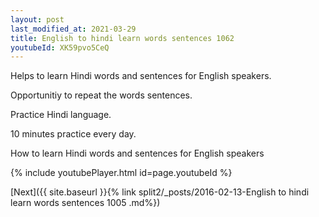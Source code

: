 ```yaml
---
layout: post
last_modified_at: 2021-03-29
title: English to hindi learn words sentences 1062 
youtubeId: XK59pvo5CeQ
---
```

 
 
Helps to learn Hindi words and sentences for English speakers.

Opportunitiy to repeat the words sentences. 

Practice Hindi language. 
 
10 minutes practice every day. 
 
How to learn Hindi words and sentences for English speakers 
 
{% include youtubePlayer.html id=page.youtubeId %}
 
 
[Next]({{ site.baseurl }}{% link  split2/_posts/2016-02-13-English to hindi learn words sentences 1005 .md%})
 
